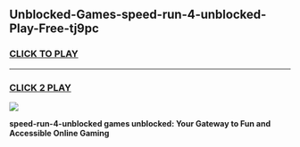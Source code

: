 
## Unblocked-Games-speed-run-4-unblocked-Play-Free-tj9pc
<h3>
<a href="https://premium76.site?title=speed-run-4-unblocked&ref=17A">CLICK TO PLAY</a></h3>
<hr>

<h3>
<a href="https://premium76.site?title=speed-run-4-unblocked&ref=17A">CLICK 2 PLAY</a>
  
</h3>

<a href="https://premium76.site?title=speed-run-4-unblocked&ref=17A"><img src="https://clearcache.store/games.png"></a>


**speed-run-4-unblocked games unblocked: Your Gateway to Fun and Accessible Online Gaming**
